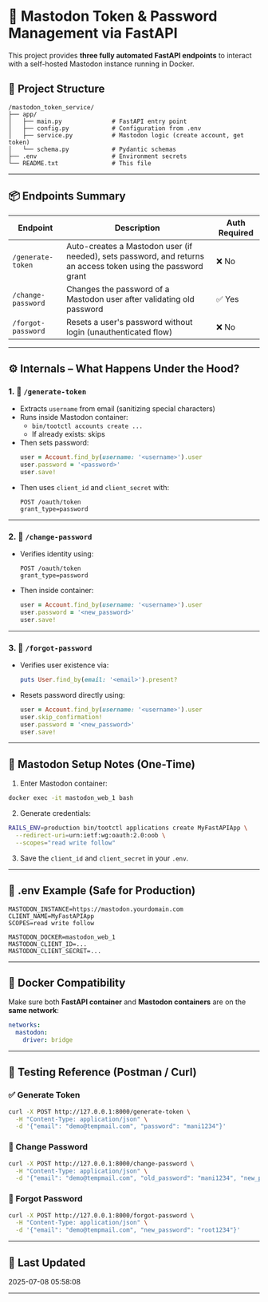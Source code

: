 
# 🚀 Mastodon Token & Password Management via FastAPI

This project provides **three fully automated FastAPI endpoints** to interact with a self-hosted Mastodon instance running in Docker.

## 📁 Project Structure

```
/mastodon_token_service/
├── app/
│   ├── main.py              # FastAPI entry point
│   ├── config.py            # Configuration from .env
│   ├── service.py           # Mastodon logic (create account, get token)
│   └── schema.py            # Pydantic schemas
├── .env                     # Environment secrets
└── README.txt               # This file
```


---

## 📦 Endpoints Summary

| Endpoint            | Description                            | Auth Required |
|---------------------|----------------------------------------|---------------|
| `/generate-token`   | Auto-creates a Mastodon user (if needed), sets password, and returns an access token using the password grant | ❌ No |
| `/change-password`  | Changes the password of a Mastodon user after validating old password | ✅ Yes |
| `/forgot-password`  | Resets a user's password without login (unauthenticated flow) | ❌ No |

---

## ⚙️ Internals – What Happens Under the Hood?

### 1. 🔑 `/generate-token`

- Extracts `username` from email (sanitizing special characters)
- Runs inside Mastodon container:
  - `bin/tootctl accounts create ...`
  - If already exists: skips
- Then sets password:
  ```ruby
  user = Account.find_by(username: '<username>').user
  user.password = '<password>'
  user.save!
  ```
- Then uses `client_id` and `client_secret` with:
  ```http
  POST /oauth/token
  grant_type=password
  ```

---

### 2. 🔁 `/change-password`

- Verifies identity using:
  ```http
  POST /oauth/token
  grant_type=password
  ```
- Then inside container:
  ```ruby
  user = Account.find_by(username: '<username>').user
  user.password = '<new_password>'
  user.save!
  ```

---

### 3. 🧠 `/forgot-password`

- Verifies user existence via:
  ```ruby
  puts User.find_by(email: '<email>').present?
  ```
- Resets password directly using:
  ```ruby
  user = Account.find_by(username: '<username>').user
  user.skip_confirmation!
  user.password = '<new_password>'
  user.save!
  ```

---

## 🔐 Mastodon Setup Notes (One-Time)

1. Enter Mastodon container:
```bash
docker exec -it mastodon_web_1 bash
```

2. Generate credentials:
```bash
RAILS_ENV=production bin/tootctl applications create MyFastAPIApp \
  --redirect-uri=urn:ietf:wg:oauth:2.0:oob \
  --scopes="read write follow"
```

3. Save the `client_id` and `client_secret` in your `.env`.

---

## 📁 .env Example (Safe for Production)

```env
MASTODON_INSTANCE=https://mastodon.yourdomain.com
CLIENT_NAME=MyFastAPIApp
SCOPES=read write follow

MASTODON_DOCKER=mastodon_web_1
MASTODON_CLIENT_ID=...
MASTODON_CLIENT_SECRET=...
```

---

## 🐳 Docker Compatibility

Make sure both **FastAPI container** and **Mastodon containers** are on the **same network**:
```yaml
networks:
  mastodon:
    driver: bridge
```

---

## 🧪 Testing Reference (Postman / Curl)

### ✅ Generate Token
```bash
curl -X POST http://127.0.0.1:8000/generate-token \
  -H "Content-Type: application/json" \
  -d '{"email": "demo@tempmail.com", "password": "mani1234"}'
```

### 🔁 Change Password
```bash
curl -X POST http://127.0.0.1:8000/change-password \
  -H "Content-Type: application/json" \
  -d '{"email": "demo@tempmail.com", "old_password": "mani1234", "new_password": "newsecure123"}'
```

### 🧠 Forgot Password
```bash
curl -X POST http://127.0.0.1:8000/forgot-password \
  -H "Content-Type: application/json" \
  -d '{"email": "demo@tempmail.com", "new_password": "root1234"}'
```

---

## 📅 Last Updated

2025-07-08 05:58:08

---
